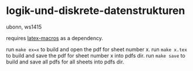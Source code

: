 logik-und-diskrete-datenstrukturen
==================================
ubonn, ws1415

requires [latex-macros](https://github.com/philippmuller/latex-macros) as a dependency.

run ```make ex=x``` to build and open the pdf for sheet number x.
run ```make x.tex``` to build and save the pdf for sheet number x into pdfs dir.
run ```make save``` to build and save all pdfs for all sheets into pdfs dir.

